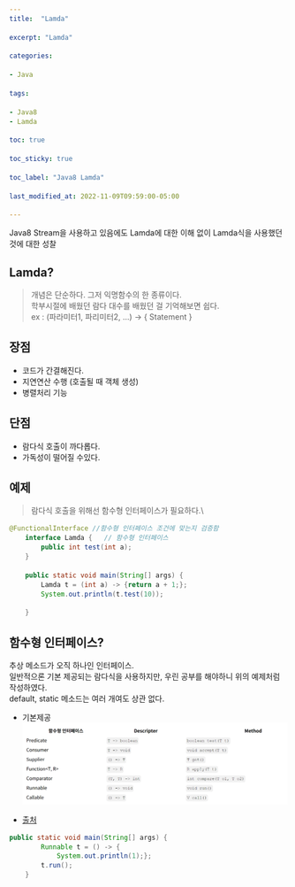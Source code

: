 ```yaml
---
title:  "Lamda"

excerpt: "Lamda"

categories:

- Java

tags:

- Java8
- Lamda

toc: true

toc_sticky: true

toc_label: "Java8 Lamda"

last_modified_at: 2022-11-09T09:59:00-05:00

---
```


Java8 Stream을 사용하고 있음에도 Lamda에 대한 이해 없이 Lamda식을 사용했던 것에 대한 성찰

## Lamda?
> 개념은 단순하다. 그저 익명함수의 한 종류이다.\
> 학부시절에 배웠던 람다 대수를 배웠던 걸 기억해보면 쉽다.\
> ex : (파라미터1, 파리미터2, ...) -> { Statement }

## 장점
- 코드가 간결해진다.
- 지연연산 수행 (호출될 때 객체 생성)
- 병렬처리 기능

## 단점
- 람다식 호출이 까다롭다.
- 가독성이 떨어질 수있다.

## 예제
> 람다식 호출을 위해선 함수형 인터페이스가 필요하다.\
~~~java
@FunctionalInterface //함수형 인터페이스 조건에 맞는지 검증함
    interface Lamda {   // 함수형 인터페이스
        public int test(int a);
    }

    public static void main(String[] args) {
        Lamda t = (int a) -> {return a + 1;};
        System.out.println(t.test(10));

    }
~~~

## 함수형 인터페이스? 
추상 메소드가 오직 하나인 인터페이스.\
일반적으론 기본 제공되는 람다식을 사용하지만, 우린 공부를 해야하니 위의 예제처럼 작성하였다.\
default, static 메소드는 여러 개여도 상관 없다.

- 기본제공
![](/assets/images/java/lamda/lamda_provided.PNG)

- [출처](https://https://bcp0109.tistory.com/313) 

~~~java
public static void main(String[] args) {
        Runnable t = () -> {
            System.out.println(1);};
        t.run();
    }
~~~